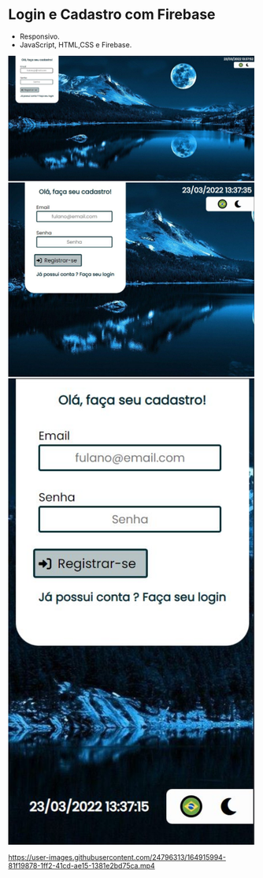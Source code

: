 <h1> Login e Cadastro com Firebase </h1> 

- Responsivo.
- JavaScript, HTML,CSS e Firebase.

<img width="500px" src="assets/desktop.jpg">
 
<img width="500px" src="assets/tablet.jpg">

<img width="500px" src="assets/mobile.jpg">

https://user-images.githubusercontent.com/24796313/164915994-81f19878-1ff2-41cd-ae15-1381e2bd75ca.mp4

